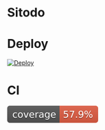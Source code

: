 # Sitodo

# Deploy
[![Deploy](https://github.com/andreantolis11/Sitodo/actions/workflows/dpl.yml/badge.svg)](https://github.com/andreantolis11/Sitodo/actions/workflows/dpl.yml)

# CI
[![Coverage](.github/badges/jacoco.svg)](https://github.com/andreantolis11/Sitodo/actions/workflows/ci.yml)
